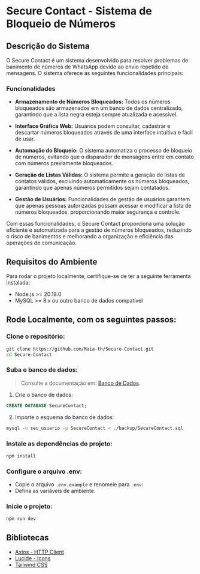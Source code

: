# Secure Contact - Sistema de Bloqueio de Números

## Descrição do Sistema

O Secure Contact é um sistema desenvolvido para resolver problemas de banimento de números de WhatsApp devido ao envio repetido de mensagens. O sistema oferece as seguintes funcionalidades principais:

### Funcionalidades

- **Armazenamento de Números Bloqueados:** Todos os números bloqueados são armazenados em um banco de dados centralizado, garantindo que a lista negra esteja sempre atualizada e acessível.

- **Interface Gráfica Web:** Usuários podem consultar, cadastrar e descartar números bloqueados através de uma interface intuitiva e fácil de usar.

- **Automação do Bloqueio:** O sistema automatiza o processo de bloqueio de números, evitando que o disparador de mensagens entre em contato com números previamente bloqueados.

- **Geração de Listas Válidas:** O sistema permite a geração de listas de contatos válidos, excluindo automaticamente os números bloqueados, garantindo que apenas números permitidos sejam contatados.

- **Gestão de Usuários:** Funcionalidades de gestão de usuários garantem que apenas pessoas autorizadas possam acessar e modificar a lista de números bloqueados, proporcionando maior segurança e controle.

Com essas funcionalidades, o Secure Contact proporciona uma solução eficiente e automatizada para a gestão de números bloqueados, reduzindo o risco de banimentos e melhorando a organização e eficiência das operações de comunicação.

## Requisitos do Ambiente

Para rodar o projeto localmente, certifique-se de ter a seguinte ferramenta instalada:

- Node.js >= 20.18.0
- MySQL >= 8.x ou outro banco de dados compatível

## Rode Localmente, com os seguintes passos:

### Clone o repositório:

```bash
git clone https://github.com/Maia-th/Secure-Contact.git
cd Secure-Contact
```

### Suba o banco de dados:

> Consulte a documentação em: [Banco de Dados](.github/docs/bancoDeDados.md).

1. Crie o banco de dados:

```sql
CREATE DATABASE SecureContact;
```

2. Importe o esquema do banco de dados:

```bash
mysql -u seu_usuario -p SecureContact < ./backup/SecureContact.sql
```

### Instale as dependências do projeto:

```bash
npm install
```

### Configure o arquivo .env:

- Copie o arquivo `.env.example` e renomeie para `.env`:
- Defina as variáveis de ambiente.

### Inicie o projeto:

```bash
npm run dev
```

## Bibliotecas

- [Axios - HTTP Client](https://axios-http.com/)
- [Lucide - Icons](https://lucide.dev/)
- [Tailwind CSS](https://tailwindcss.com/)
